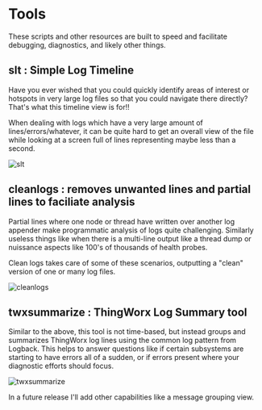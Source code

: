 # Tools

These scripts and other resources are built to speed and facilitate debugging, diagnostics, and likely other things.

## slt : Simple Log Timeline

Have you ever wished that you could quickly identify areas of interest or hotspots in very large log files so that you could navigate there directly?  That's what this timeline view is for!!

When dealing with logs which have a very large amount of lines/errors/whatever, it can be quite hard to get an overall view of the file while looking at a screen full of lines representing maybe less than a second.

![slt]([https://raw.githubusercontent.com/gregeva/tools/refs/heads/main/images/slt-30minutewindows.png](https://raw.githubusercontent.com/gregeva/tools/refs/heads/main/images/slt-30minutewindows.png) "slt")

## cleanlogs : removes unwanted lines and partial lines to faciliate analysis

Partial lines where one node or thread have written over another log appender make programmatic analysis of logs quite challenging.  Similarly useless things like when there is a multi-line output like a thread dump or nuissance aspects like 100's of thousands of health probes.

Clean logs takes care of some of these scenarios, outputting a "clean" version of one or many log files.

![cleanlogs]([https://raw.githubusercontent.com/gregeva/tools/refs/heads/main/images/slt-30minutewindows.png](https://raw.githubusercontent.com/gregeva/tools/refs/heads/main/images/cleanlogs-wildcard-input-to-output.png) "cleanlogs")


## twxsummarize : ThingWorx Log Summary tool

Similar to the above, this tool is not time-based, but instead groups and summarizes ThingWorx log lines using the common log pattern from Logback.  This helps to answer questions like if certain subsystems are starting to have errors all of a sudden, or if errors present where your diagnostic efforts should focus.

![twxsummarize]([https://raw.githubusercontent.com/gregeva/tools/refs/heads/main/images/twxsummarize-10lines-2files.png](https://raw.githubusercontent.com/gregeva/tools/refs/heads/main/images/twxsummarize-10lines-2files.png) "twxsummarize")

In a future release I'll add other capabilities like a message grouping view.

